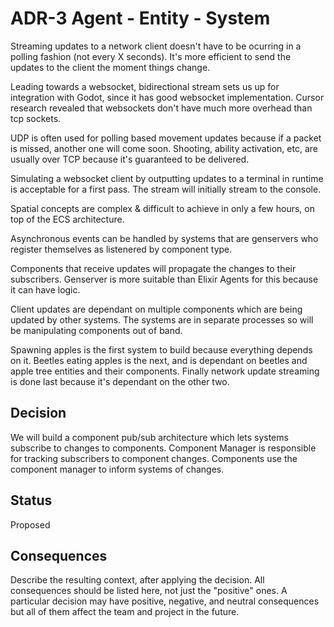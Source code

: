 # ADR-3 Agent - Entity - System

Streaming updates to a network client doesn't have to be ocurring in a polling fashion (not every X seconds).  It's more efficient to send the updates to the client the moment things change.

Leading towards a websocket, bidirectional stream sets us up for integration with Godot, since it has good websocket implementation. Cursor research revealed that websockets don't have much more overhead than tcp sockets.

UDP is often used for polling based movement updates because if a packet is missed, another one will come soon.  Shooting, ability activation, etc, are usually over TCP because it's guaranteed to be delivered.

Simulating a websocket client by outputting updates to a terminal in runtime is acceptable for a first pass.  The stream will initially stream to the console.

Spatial concepts are complex & difficult to achieve in only a few hours, on top of the ECS architecture.

Asynchronous events can be handled by systems that are genservers who register themselves as listenered by component type.

Components that receive updates will propagate the changes to their subscribers. Genserver is more suitable than Elixir Agents for this because it can have logic.

Client updates are dependant on multiple components which are being updated by other systems. The systems are in separate processes so will be manipulating components out of band.

Spawning apples is the first system to build because everything depends on it.  Beetles eating apples is the next, and is dependant on beetles and apple tree entities and their components.  Finally network update streaming is done last because it's dependant on the other two.

## Decision

We will build a component pub/sub architecture which lets systems subscribe to changes to components. Component Manager is responsible for tracking subscribers to component changes. Components use the component manager to inform systems of changes.

## Status

Proposed

## Consequences

Describe the resulting context, after applying the decision. All consequences should be listed here, not just the "positive" ones. A particular decision may have positive, negative, and neutral consequences but all of them affect the team and project in the future.
